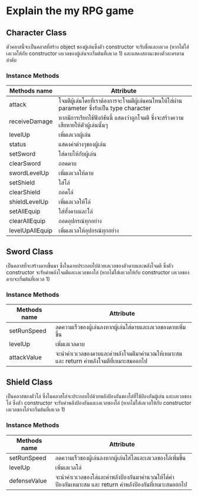 # Explain the my RPG game
## Character Class
ตัวคลาสนี้จะเป็นคลาสที่สร้าง object ของผู้เล่นซึ่งตัว constructor จะรับชื่อและเลเวล (หากไม่ใส่เลเวลให้กับ constructor เลเวลของผู้เล่นจะเริ่มต้นที่เลเวล 1) และแสดงสถานะของตัวละครตามลำดับ
### Instance Methods
Methods name  | Attribute
------------- | -------------
attack | โจมตีผู้เล่นโดยที่เราต้องการจะโจมตีผู้เล่นคนไหนให้ใส่ผ่าน parameter ซึ่งรับเป็น type character
receiveDamage | หากมีการเรียกใช้ฟังก์ชันนี้ แสดงว่าถูกโจมตี ซึ่งจะสร้างความเสียหายให้ตัวผู้เล่นนั้นๆ
levelUp  | เพิ่มเลเวลผู้เล่น
status | แสดงค่าต่างๆของผู้เล่น
setSword | ใส่ดาบให้กับผู้เล่น
clearSword | ถอดดาบ
swordLevelUp  | เพิ่มเลเวลให้ดาบ
setShield | ใส่โล่
clearShield | ถอดโล่
shieldLevelUp | เพิ่มเลเวลให้โล่
setAllEquip  | ใส่ทั้งดาบและโล่
clearAllEquip | ถอดอุปกรณ์ทุกอย่าง
levelUpAllEquip | เพิ่มเลเวลให้อุปกรณ์ทุกอย่าง
## Sword Class
เป็นคลาสที่จะสร้างดาบขึ้นมา ซึ่งในดาบประกอบไปด้วยเลเวลของตัวดาบและพลังโจมตี ซึ่งตัว constructor จะรับค่าพลังโจมตีและเลเวลของโล่ (หากไม่ใส่เลเวลให้กับ constructor เลเวลของดาบจะเริ่มต้นที่เลเวล 1)
### Instance Methods
Methods name  | Attribute
------------- | -------------
setRunSpeed | ลดความเร็วของผู้เล่นลงหากผู้เล่นใส่ดาบและเลเวลของดาบเพิ่มขึ้น
levelUp  | เพิ่มเลเวลดาบ
attackValue | จะนำค่าเวเวลของดาบและค่าพลังโจมตีมาคำนวณให้เหมาะสม และ return ค่าพลังโจมตีที่เหมาะสมออกไป
## Shield Class
เป็นคลาสของตัวโล่ ซึ่งในคลาสโล่จะประกอบไปด้วยพลังป้องกันของโล่ที่ใช้ป้องกันผู้เล่น และเลเวลของโล่ ซึ่งตัว constructor จะรับค่าพลังป้องกันและเลเวลของโล่ (หากไม่ใส่เลเวลให้กับ constructor เลเวลของโล่จะเริ่มต้นที่เลเวล 1)
### Instance Methods
Methods name  | Attribute
------------- | -------------
setRunSpeed | ลดความเร็วของผู้เล่นลงหากผู้เล่นใส่โลและเลเวลของโล่เพิ่มขึ้น
levelUp  | เพิ่มเลเวลโล่
defenseValue | จะนำค่าเวเวลของโล่และค่าพลังป้องกันมาคำนวณให้ได้ค่าป้องกันเหมาะสม และ return ค่าพลังป้องกันที่เหมาะสมออกไป


